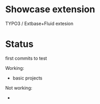 Showcase extension
=====

TYPO3 / Extbase+Fluid extesion


Status
=====

first commits to test

Working:

- basic projects

Not working:

- 